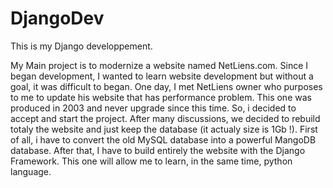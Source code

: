 # DjangoDev
This is my Django developpement.

My Main project is to modernize a website named NetLiens.com. Since I began development, I wanted to learn website development but without a goal, it was difficult to began. One day, I met NetLiens owner who purposes to me to update his website that has performance problem. This one was produced in 2003 and never upgrade since this time. So, i decided to accept and start the project. 
After many discussions, we decided to rebuild totaly the website and just keep the database (it actualy size is 1Gb !). First of all, i have to convert the old MySQL database into a powerful MangoDB database. After that, I have to build entirely the website with the Django Framework. This one will allow me to learn, in the same time, python language.


